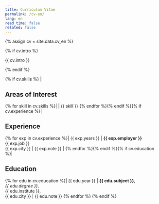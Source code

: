 ```yaml
---
title: Curriculum Vitae
permalink: /cv-en/
lang: en
read_time: false
related: false
---
```

{% assign cv = site.data.cv_en %}

{% if cv.intro %}

{{ cv.intro }}

{% endif %}

{% if cv.skills %}
| <h2>Areas of Interest</h2>
{% for skill in cv.skills %}| | {{ skill }}
{% endfor %}{% endif %}{% if cv.experience %}| <h2>Experience</h2>
{% for exp in cv.experience %}| {{ exp.years }} | **{{ exp.employer }}**<br />{{ exp.job }}<br />{{ exp.city }} | {{ exp.note }} |
{% endfor %}{% endif %}{% if cv.education %}| <h2>Education</h2>
{% for edu in cv.education %}| {{ edu.year }} | **{{ edu.subject }}**,<br />*{{ edu.degree }}*,<br />{{ edu.institute }},<br />{{ edu.city }} | {{ edu.note }}
{% endfor %}
{% endif %}

